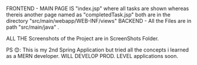FRONTEND - MAIN PAGE IS "index.jsp" where all tasks are shown whereas thereis another page named as "completedTask.jsp"  both are in the directory "src/main/webapp/WEB-INF/views"
BACKEND  - All the Files are in path "src/main/java" . 

ALL THE Screenshots of the Project are in ScreenShots Folder.

 PS 😊: This is my 2nd Spring Application but tried all the concepts i learned as a MERN developer. 
        WILL DEVELOP PROD. LEVEL applications soon.


